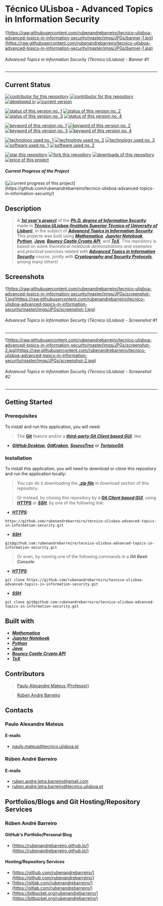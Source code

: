 # Técnico ULisboa - Advanced Topics in Information Security

![https://raw.githubusercontent.com/rubenandrebarreiro/tecnico-ulisboa-advanced-topics-in-information-security/master/imgs/JPGs/banner-1.jpg](https://raw.githubusercontent.com/rubenandrebarreiro/tecnico-ulisboa-advanced-topics-in-information-security/master/imgs/JPGs/banner-1.jpg)
###### Advanced Topics in Information Security (Técnico ULisboa) - Banner #1

***

## Current Status
[![contributor for this repository](https://img.shields.io/badge/contributor-paulo&nbsp;alexandre&nbsp;mateus-blue.svg)](http://sqig.math.ist.utl.pt/pmat/) [![contributor for this repository](https://img.shields.io/badge/contributor-rubenandrebarreiro-blue.svg)](https://github.com/rubenandrebarreiro/) [![developed in](https://img.shields.io/badge/developed&nbsp;in-tecnico&nbsp;ulisboa-blue.svg)](https://tecnico.ulisboa.pt/)
[![current version](https://img.shields.io/badge/version-1.0-magenta.svg)](https://github.com/rubenandrebarreiro/tecnico-ulisboa-advanced-topics-in-information-security/)

[![status of this version no. 1](https://img.shields.io/badge/status-not&nbsp;completed-orange.svg)](https://github.com/rubenandrebarreiro/tecnico-ulisboa-advanced-topics-in-information-security/)
[![status of this version no. 2](https://img.shields.io/badge/status-not&nbsp;final-orange.svg)](https://github.com/rubenandrebarreiro/tecnico-ulisboa-advanced-topics-in-information-security/)
[![status of this version no. 3](https://img.shields.io/badge/status-not&nbsp;stable-orange.svg)](https://github.com/rubenandrebarreiro/tecnico-ulisboa-advanced-topics-in-information-security/)
[![status of this version no. 4](https://img.shields.io/badge/status-documented-orange.svg)](https://github.com/rubenandrebarreiro/tecnico-ulisboa-advanced-topics-in-information-security/)

[![keyword of this version no. 1](https://img.shields.io/badge/keyword-high&nbsp;performance&nbsp;computing-brown.svg)](https://github.com/rubenandrebarreiro/tecnico-ulisboa-advanced-topics-in-information-security/)
[![keyword of this version no. 2](https://img.shields.io/badge/keyword-apache&nbsp;spark-brown.svg)](https://github.com/rubenandrebarreiro/tecnico-ulisboa-advanced-topics-in-information-security/)
[![keyword of this version no. 3](https://img.shields.io/badge/keyword-big&nbsp;data-brown.svg)](https://github.com/rubenandrebarreiro/tecnico-ulisboa-advanced-topics-in-information-security/)
[![keyword of this version no. 4](https://img.shields.io/badge/keyword-clustering-brown.svg)](https://github.com/rubenandrebarreiro/tecnico-ulisboa-advanced-topics-in-information-security/)

[![technology used no. 1](https://img.shields.io/badge/built&nbsp;with-apache&nbsp;spark&nbsp;api-red.svg)](https://spark.apache.org/) 
[![technology used no. 2](https://img.shields.io/badge/built&nbsp;with-java-red.svg)](https://www.java.com/) 
[![technology used no. 3](https://img.shields.io/badge/built&nbsp;with-gradle-red.svg)](https://gradle.org/)
[![software used no. 1](https://img.shields.io/badge/software-eclipse&nbsp;ide-gold.svg)](https://www.eclipse.org/)
[![software used no. 2](https://img.shields.io/badge/software-jetbrains&nbsp;intellij&nbsp;idea-gold.svg)](https://www.jetbrains.com/idea/)

[![star this repository](http://githubbadges.com/star.svg?user=rubenandrebarreiro&repo=tecnico-ulisboa-advanced-topics-in-information-security&style=flat)](https://github.com/rubenandrebarreiro/tecnico-ulisboa-advanced-topics-in-information-security/stargazers)
[![fork this repository](http://githubbadges.com/fork.svg?user=rubenandrebarreiro&repo=tecnico-ulisboa-advanced-topics-in-information-security&style=flat)](https://github.com/rubenandrebarreiro/tecnico-ulisboa-advanced-topics-in-information-security/fork)
[![downloads of this repository](https://img.shields.io/github/downloads/rubenandrebarreiro/tecnico-ulisboa-advanced-topics-in-information-security/total.svg)](https://github.com/rubenandrebarreiro/tecnico-ulisboa-advanced-topics-in-information-security/archive/master.zip)
[![price of this project](https://img.shields.io/badge/price-free-success.svg)](https://github.com/rubenandrebarreiro/tecnico-ulisboa-advanced-topics-in-information-security/archive/master.zip)

##### Current Progress of the Project

[![current progress of this project](http://progressed.io/bar/100?title=&nbsp;completed&nbsp;)](https://github.com/rubenandrebarreiro/tecnico-ulisboa-advanced-topics-in-information-security/) 


## Description

> A [**_1st year's project_**](https://fenix.tecnico.ulisboa.pt/cursos/deaseginf/curriculo) of the [**_Ph.D. degree of Information Security_**](https://fenix.tecnico.ulisboa.pt/cursos/deaseginf) made in [**_Técnico ULisboa (Instituto Superior Técnico of University of Lisbon)_**](https://tecnico.ulisboa.pt/), in the subject of [**_Advanced Topics in Information Security_**](https://fenix.tecnico.ulisboa.pt/disciplinas/TASI-II/2023-2024/2-semestre). This projects was built using [**_Mathematica_**](https://www.wolfram.com/mathematica/), [**_Jupyter Notebook_**](https://jupyter.org/), [**_Python_**](https://www.python.org/), [**_Java_**](https://www.java.com/), [**_Bouncy Castle Crypto API_**](https://www.bouncycastle.org/), and [**_TeX_**](https://www.tug.org/). This repository is based on some _theoretical notebook demonstrations and examples_ and _practical exercises_ related with [**_Advanced Topics in Information Security_**](https://fenix.tecnico.ulisboa.pt/disciplinas/TASI-II/2023-2024/2-semestre) course, jointly with [**_Cryptography and Security Protocols_**](https://fenix.tecnico.ulisboa.pt/disciplinas/CPS3/2023-2024/2-semestre), among many others!

## Screenshots

![https://raw.githubusercontent.com/rubenandrebarreiro/tecnico-ulisboa-advanced-topics-in-information-security/master/imgs/JPGs/screenshot-1.jpg](https://raw.githubusercontent.com/rubenandrebarreiro/tecnico-ulisboa-advanced-topics-in-information-security/master/imgs/JPGs/screenshot-1.jpg)
###### Advanced Topics in Information Security (Técnico ULisboa) - Screenshot #1

***

![https://raw.githubusercontent.com/rubenandrebarreiro/tecnico-ulisboa-advanced-topics-in-information-security/master/imgs/JPGs/screenshot-2.jpg](https://raw.githubusercontent.com/rubenandrebarreiro/tecnico-ulisboa-advanced-topics-in-information-security/master/imgs/JPGs/screenshot-2.jpg)
###### Advanced Topics in Information Security (Técnico ULisboa) - Screenshot #2

***

## Getting Started

### Prerequisites
To install and run this application, you will need:
> The [**_Git_**](https://git-scm.com/) feature and/or a [**_third-party Git Client based GUI_**](https://git-scm.com/downloads/guis/), like:
* [**_GitHub Desktop_**](https://desktop.github.com/), [**_GitKraken_**](https://www.gitkraken.com/), [**_SourceTree_**](https://www.sourcetreeapp.com/) or [**_TortoiseGit_**](https://tortoisegit.org/).

### Installation
To install this application, you will need to _download_ or _clone_ this repository and run the application locally:

> You can do it downloading the [**_.zip file_**](https://github.com/rubenandrebarreiro/tecnico-ulisboa-advanced-topics-in-information-security/archive/master.zip) in download section of this repository.

> Or instead, by cloning this repository by a [**_Git Client based GUI_**](https://git-scm.com/downloads/guis), using [**_HTTPS_**](https://en.wikipedia.org/wiki/HTTPS) or [**_SSH_**](https://en.wikipedia.org/wiki/SSH_File_Transfer_Protocol), by one of the following link:
* [**_HTTPS_**](https://en.wikipedia.org/wiki/HTTPS):
```
https://github.com/rubenandrebarreiro/tecnico-ulisboa-advanced-topics-in-information-security.git
```
* [**_SSH_**](https://en.wikipedia.org/wiki/SSH_File_Transfer_Protocol):
```
git@github.com:rubenandrebarreiro/tecnico-ulisboa-advanced-topics-in-information-security.git
```

> Or even, by running one of the following commands in a **_Git Bash Console_**:
* [**_HTTPS_**](https://en.wikipedia.org/wiki/HTTPS):
```
git clone https://github.com/rubenandrebarreiro/tecnico-ulisboa-advanced-topics-in-information-security.git
```
* [**_SSH_**](https://en.wikipedia.org/wiki/SSH_File_Transfer_Protocol):
```
git clone git@github.com:rubenandrebarreiro/tecnico-ulisboa-advanced-topics-in-information-security.git
```

## Built with
* [**_Mathematica_**](https://www.wolfram.com/mathematica/)
* [**_Jupyter Notebook_**](https://jupyter.org/)
* [**_Python_**](https://www.python.org/)
* [**_Java_**](https://www.java.com/)
* [**_Bouncy Castle Crypto API_**](https://www.bouncycastle.org/)
* [**_TeX_**](https://www.tug.org/)


## Contributors
> [Paulo Alexandre Mateus (Professor)](https://fenix.tecnico.ulisboa.pt/homepage/ist13783)

> [Rúben André Barreiro](https://github.com/rubenandrebarreiro/)


## Contacts

### Paulo Alexandre Mateus
#### E-mails
* [paulo.mateus@tecnico.ulisboa.pt](mailto:paulo.mateus@tecnico.ulisboa.pt)

### Rúben André Barreiro
#### E-mails
* [ruben.andre.letra.barreiro@gmail.com](mailto:ruben.andre.letra.barreiro@gmail.com)
* [ruben.andre.letra.barreiro@tecnico.ulisboa.pt](mailto:ruben.andre.letra.barreiro@tecnico.ulisboa.pt)

## Portfolios/Blogs and Git Hosting/Repository Services

### Rúben André Barreiro
#### GitHub's Portfolio/Personal Blog
* [https://rubenandrebarreiro.github.io/](https://rubenandrebarreiro.github.io/)

#### Hosting/Repository Services
* [https://github.com/rubenandrebarreiro/](https://github.com/rubenandrebarreiro/)
* [https://gitlab.com/rubenandrebarreiro/](https://gitlab.com/rubenandrebarreiro/)
* [https://bitbucket.org/rubenandrebarreiro/](https://bitbucket.org/rubenandrebarreiro/)
